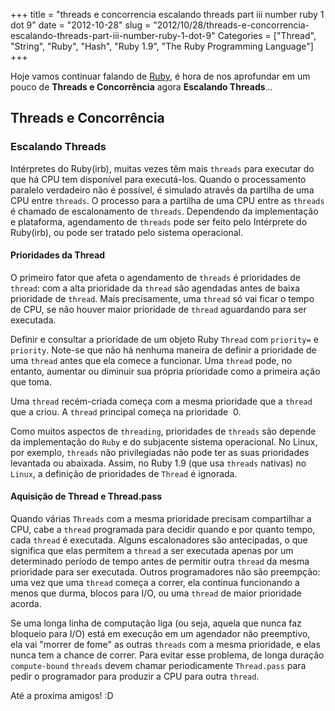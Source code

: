 +++
title = "threads e concorrencia escalando threads part iii number ruby 1 dot 9"
date = "2012-10-28"
slug = "2012/10/28/threads-e-concorrencia-escalando-threads-part-iii-number-ruby-1-dot-9"
Categories = ["Thread", "String", "Ruby", "Hash", "Ruby 1.9", "The Ruby Programming Language"]
+++
<!--more-->
Hoje vamos continuar falando de [Ruby](http://www.ruby-doc.org/core-1.9.3/), é hora de nos aprofundar em um pouco de **Threads e Concorrência** agora **Escalando Threads**...

## Threads e Concorrência

### Escalando Threads

Intérpretes do Ruby(irb), muitas vezes têm mais `threads` para executar do que há CPU tem disponível para executá-los. Quando
o processamento paralelo verdadeiro não é possível, é simulado através da partilha de uma CPU entre `threads`. O processo para
a partilha de uma CPU entre as `threads` é chamado de escalonamento de `threads`. Dependendo da implementação e plataforma,
agendamento de `threads` pode ser feito pelo Intérprete do Ruby(irb), ou pode ser tratado pelo sistema operacional.

#### Prioridades da Thread

O primeiro fator que afeta o agendamento de `threads` é prioridades de `thread`: com a alta prioridade da `thread` são
agendadas antes de baixa prioridade de `thread`. Mais precisamente, uma `thread` só vai ficar o tempo de CPU, se não houver
maior prioridade de `thread` aguardando para ser executada.

Definir e consultar a prioridade de um objeto Ruby `Thread` com `priority=` e `priority`. Note-se que não há nenhuma maneira
de definir a prioridade de uma `thread` antes que ela comece a funcionar. Uma `thread` pode, no entanto, aumentar ou diminuir
sua própria prioridade como a primeira ação que toma.

Uma `thread` recém-criada começa com a mesma prioridade que a `thread` que a criou. A `thread` principal começa na prioridade
 0.

Como muitos aspectos de `threading`, prioridades de `threads` são depende da implementação do `Ruby` e do subjacente sistema
operacional. No Linux, por exemplo, `threads` não privilegiadas não pode ter as suas prioridades levantada ou abaixada. Assim,
no Ruby 1.9 (que usa `threads` nativas) no `Linux`, a definição de prioridades de `Thread` é ignorada.

#### Aquisição de Thread e Thread.pass

Quando várias `Threads` com a mesma prioridade precisam compartilhar a CPU, cabe a `thread` programada para decidir quando e
por quanto tempo, cada `thread` é executada. Alguns escalonadores são antecipadas, o que significa que elas permitem a `thread`
a ser executada apenas por um determinado período de tempo antes de permitir outra `thread` da mesma prioridade para ser
executada. Outros programadores não são preempção: uma vez que uma `thread` começa a correr, ela continua funcionando a menos
que durma, blocos para I/O, ou uma `thread` de maior prioridade acorda.

Se uma longa linha de computação liga (ou seja, aquela que nunca faz bloqueio para I/O) está em execução em um agendador
não preemptivo, ela vai "morrer de fome" as outras `threads` com a mesma prioridade, e elas nunca tem a chance de correr.
Para evitar esse problema, de longa duração `compute-bound` `threads` devem chamar periodicamente `Thread.pass` para pedir o
programador para produzir a CPU para outra `thread`.

Até a proxima amigos! :D

